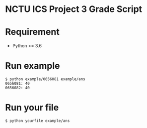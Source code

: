 NCTU ICS Project 3 Grade Script
===============================

Requirement
===========

* Python >= 3.6


Run example
===========

```
$ python example/0656081 example/ans
0656081: 40
0656082: 40
```

Run your file
=============

```
$ python yourfile example/ans
```
